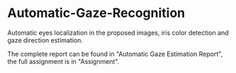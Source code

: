 # Automatic-Gaze-Recognition
Automatic eyes localization in the proposed images, iris color detection and gaze direction estimation.

The complete report can be found in "Automatic Gaze Estimation Report", the full assignment is in "Assignment".
